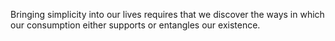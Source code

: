Bringing simplicity into our lives requires that we discover the ways in which our consumption either supports or entangles our existence.
